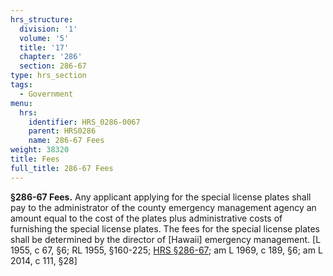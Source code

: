 ```yaml
---
hrs_structure:
  division: '1'
  volume: '5'
  title: '17'
  chapter: '286'
  section: 286-67
type: hrs_section
tags:
  - Government
menu:
  hrs:
    identifier: HRS_0286-0067
    parent: HRS0286
    name: 286-67 Fees
weight: 38320
title: Fees
full_title: 286-67 Fees
---
```

**§286-67 Fees.** Any applicant applying for the special license plates shall pay to the administrator of the county emergency management agency an amount equal to the cost of the plates plus administrative costs of furnishing the special license plates. The fees for the special license plates shall be determined by the director of [Hawaii] emergency management. [L 1955, c 67, §6; RL 1955, §160-225; [HRS §286-67](/title-17/chapter-286/section-286-67/); am L 1969, c 189, §6; am L 2014, c 111, §28]